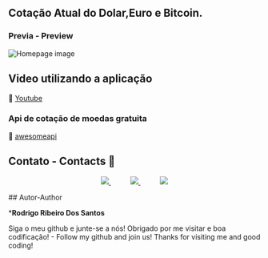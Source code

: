 ## Cotação Atual do Dolar,Euro e Bitcoin.
### Previa - Preview
![Homepage image](https://github.com/rodrigoribeiro027/app-de-cotacao/blob/main/app/img/cota%C3%A7ao%20do%20dolar.png)
<div>
 <h2>Video utilizando a aplicação</h2>
   
  :link: [Youtube](https://www.youtube.com/watch?v=RGIK32nNbn8) 
 <div>

### Api de cotação de moedas gratuita
  :link: [awesomeapi](https://docs.awesomeapi.com.br/) 
  


   ## Contato - Contacts :iphone:

<p align="center">
    <a href="https://github.com/rodrigoribeiro027">
        <img  src="https://img.shields.io/badge/github-%23100000.svg?&style=for-the-badge&logo=github&logoColor=white&link=mailto:https://github.com/rodrigoribeiro027">
    </a>
    &nbsp;&nbsp;&nbsp;&nbsp;&nbsp;&nbsp;&nbsp;&nbsp;&nbsp;
    <a href="mailto:rodrigo.rsantos40@gmail.com">
        <img src="https://img.shields.io/badge/gmail-D14836?&style=for-the-badge&logo=gmail&logoColor=white&link=mailto:rodrigo.rsantos40@gmail.com">
    </a>
    &nbsp;&nbsp;&nbsp;&nbsp;&nbsp;&nbsp;&nbsp;&nbsp;&nbsp;
    <a href="https://www.linkedin.com/in/rodrigo-ribeiro-5008211b8/">
        <img src="https://img.shields.io/badge/linkedin-%230077B5.svg?&style=for-the-badge&logo=linkedin&logoColor=white&link=mailto:https://www.linkedin.com/in/rodrigo-ribeiro-5008211b8/">
    </a>
</p>
  ## Autor-Author

  ***Rodrigo Ribeiro Dos Santos** 

Siga o meu github e junte-se a nós!
Obrigado por me visitar e boa codificação! -
Follow my github and join us!
Thanks for visiting me and good coding!
